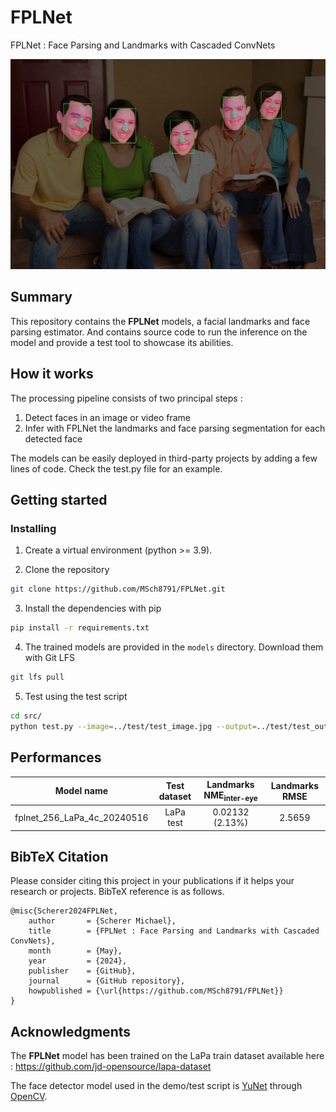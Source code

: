 # FPLNet
FPLNet : Face Parsing and Landmarks with Cascaded ConvNets

![demo](doc/image1.jpg)

## Summary

This repository contains the <b>FPLNet</b> models, a facial landmarks and face parsing estimator. And contains source code to run the inference on the model and provide a test tool to showcase its abilities.

## How it works

The processing pipeline consists of two principal steps :
1. Detect faces in an image or video frame
2. Infer with FPLNet the landmarks and face parsing segmentation for each detected face

The models can be easily deployed in third-party projects by adding a few lines of code. Check the test.py file for an example.

## Getting started
### Installing

1. Create a virtual environment (python >= 3.9).

2. Clone the repository
```bash
git clone https://github.com/MSch8791/FPLNet.git
```

3. Install the dependencies with pip
```bash
pip install -r requirements.txt
```

4. The trained models are provided in the `models` directory. Download them with Git LFS
```bash
git lfs pull
```

5. Test using the test script
```bash
cd src/
python test.py --image=../test/test_image.jpg --output=../test/test_output.jpg
```

## Performances

Model name | Test dataset | Landmarks NME<sub>inter-eye</sub> | Landmarks RMSE |
:---: | :---: | :---: | :---: |
fplnet_256_LaPa_4c_20240516 | LaPa test | 0.02132 (2.13%) | 2.5659 |

## BibTeX Citation

Please consider citing this project in your publications if it helps your research or projects. BibTeX reference is as follows.
```
@misc{Scherer2024FPLNet,
    author       = {Scherer Michael},
    title        = {FPLNet : Face Parsing and Landmarks with Cascaded ConvNets},
    month        = {May},
    year         = {2024},
    publisher    = {GitHub},
    journal      = {GitHub repository},
    howpublished = {\url{https://github.com/MSch8791/FPLNet}}
}
```

## Acknowledgments

The <b>FPLNet</b> model has been trained on the LaPa train dataset available here : https://github.com/jd-opensource/lapa-dataset

The face detector model used in the demo/test script is [YuNet](https://github.com/ShiqiYu/libfacedetection) through [OpenCV](https://github.com/opencv).
